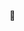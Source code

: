 <!--
<p align="center"><a href="https://mja.web.id"><img src="https://user-images.githubusercontent.com/51300528/227722035-2913583b-79ba-4a0d-a310-403e0975360f.png" width="500px" height="100%" alt="Banner" /></a></p>
-->

🦎